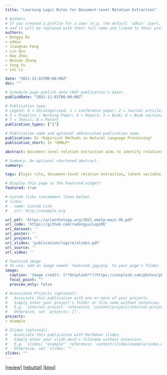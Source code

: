 ```yaml
---
title: "Learning Logic Rules for Document-level Relation Extraction"

# Authors
# If you created a profile for a user (e.g. the default `admin` user), write the username (folder name) here 
# and it will be replaced with their full name and linked to their profile.
authors:
- Dongyu Ru
- admin
- Jiangtao Feng
- Lin Qiu
- Hao Zhou
- Weinan Zhang
- Yong Yu 
- Lei Li

date: "2021-11-01T00:00:00Z"
doi: ""

# Schedule page publish date (NOT publication's date).
publishDate: "2021-11-01T00:00:00Z"

# Publication type.
# Legend: 0 = Uncategorized; 1 = Conference paper; 2 = Journal article;
# 3 = Preprint / Working Paper; 4 = Report; 5 = Book; 6 = Book section;
# 7 = Thesis; 8 = Patent
publication_types: ["1"]

# Publication name and optional abbreviated publication name.
publication: In *Empirical Methods in Natural Language Processing*
publication_short: In *EMNLP*

abstract: Document-level relation extraction aims to identify relations between entities in a whole document. Prior efforts to capture long-range dependencies have relied heavily on implicitly powerful representations learned through (graph) neural networks, which makes the model less transparent. To tackle this challenge, in this paper, we propose LogiRE, a novel probabilistic model for document-level relation extraction by learning logic rules. LogiRE treats logic rules as latent variables and consists of two modules- a rule generator and a relation extractor. The rule generator is to generate logic rules potentially contributing to final predictions, and the relation extractor outputs final predictions based on the generated logic rules. Those two modules can be efficiently optimized with the expectationmaximization (EM) algorithm. By introducing logic rules into neural networks, LogiRE can explicitly capture long-range dependencies as well as enjoy better interpretation.  Empirical results show that LogiRE significantly outperforms several strong baselines in terms of relation performance (∼1.8 F1 score) and logical consistency (over 3.3 logic score).  Our code is available at https://github.com/rudongyu/LogiRE.

# Summary. An optional shortened abstract.
summary: 

tags: [logic rule, document-level relation extraction, latent variable, variational inference]

# Display this page in the Featured widget?
featured: true

# Custom links (uncomment lines below)
# links:
# - name: Custom Link
#   url: http://example.org

url_pdf: 'https://aclanthology.org/2021.emnlp-main.95.pdf'
url_code: 'https://github.com/rudongyu/LogiRE'
url_dataset: ''
url_poster: ''
url_project: ''
url_slides: 'publication/logire/slides.pdf'
url_source: ''
url_video: ''

# Featured image
# To use, add an image named `featured.jpg/png` to your page's folder. 
image:
  caption: 'Image credit: [**Unsplash**](https://unsplash.com/photos/pLCdAaMFLTE)'
  focal_point: ""
  preview_only: false

# Associated Projects (optional).
#   Associate this publication with one or more of your projects.
#   Simply enter your project's folder or file name without extension.
#   E.g. `internal-project` references `content/project/internal-project/index.md`.
#   Otherwise, set `projects: []`.
projects:
- example

# Slides (optional).
#   Associate this publication with Markdown slides.
#   Simply enter your slide deck's filename without extension.
#   E.g. `slides: "example"` references `content/slides/example/index.md`.
#   Otherwise, set `slides: ""`.
slides: ""
---
```


<!-- {{% callout note %}} -->
<!-- Click the *Cite* button above to demo the feature to enable visitors to import publication metadata into their reference management software. -->
<!-- {{% /callout %}} -->

<!-- {{% callout note %}} -->
<!-- Create your slides in Markdown - click the *Slides* button to check out the example. -->
<!-- {{% /callout %}} -->

[\[review\]](./review.txt)
[\[rebuttal\]](./rebuttal.txt)
[\[blog\]](https://www.qbitai.com/2021/12/30866.html)

<!-- Supplementary notes can be added here, including [code, math, and images](https://wowchemy.com/docs/writing-markdown-latex/). -->

